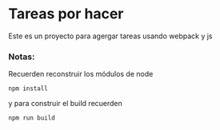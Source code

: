 # Tareas por hacer

Este es un proyecto para agergar tareas usando webpack y js

### Notas:
Recuerden reconstruir los módulos de node

```
npm install
```

y para construir el build recuerden

```
npm run build
```
